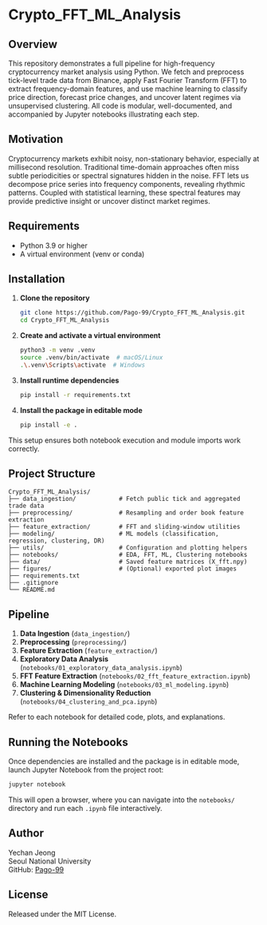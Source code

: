 # Crypto_FFT_ML_Analysis

## Overview

This repository demonstrates a full pipeline for high-frequency cryptocurrency market analysis using Python. We fetch and preprocess tick-level trade data from Binance, apply Fast Fourier Transform (FFT) to extract frequency-domain features, and use machine learning to classify price direction, forecast price changes, and uncover latent regimes via unsupervised clustering. All code is modular, well-documented, and accompanied by Jupyter notebooks illustrating each step.

## Motivation

Cryptocurrency markets exhibit noisy, non-stationary behavior, especially at millisecond resolution. Traditional time-domain approaches often miss subtle periodicities or spectral signatures hidden in the noise. FFT lets us decompose price series into frequency components, revealing rhythmic patterns. Coupled with statistical learning, these spectral features may provide predictive insight or uncover distinct market regimes.

## Requirements

- Python 3.9 or higher
- A virtual environment (venv or conda)

## Installation

1. **Clone the repository**
   ```bash
   git clone https://github.com/Pago-99/Crypto_FFT_ML_Analysis.git
   cd Crypto_FFT_ML_Analysis
   ```
2. **Create and activate a virtual environment**
   ```bash
   python3 -m venv .venv
   source .venv/bin/activate  # macOS/Linux
   .\.venv\Scripts\activate  # Windows
   ```
3. **Install runtime dependencies**
   ```bash
   pip install -r requirements.txt
   ```
4. **Install the package in editable mode**
   ```bash
   pip install -e .
   ```

This setup ensures both notebook execution and module imports work correctly.

## Project Structure

```
Crypto_FFT_ML_Analysis/
├── data_ingestion/            # Fetch public tick and aggregated trade data
├── preprocessing/             # Resampling and order book feature extraction
├── feature_extraction/        # FFT and sliding-window utilities
├── modeling/                  # ML models (classification, regression, clustering, DR)
├── utils/                     # Configuration and plotting helpers
├── notebooks/                 # EDA, FFT, ML, Clustering notebooks
├── data/                      # Saved feature matrices (X_fft.npy)
├── figures/                   # (Optional) exported plot images
├── requirements.txt
├── .gitignore
└── README.md
```

## Pipeline

1. **Data Ingestion** (`data_ingestion/`)
2. **Preprocessing** (`preprocessing/`)
3. **Feature Extraction** (`feature_extraction/`)
4. **Exploratory Data Analysis** (`notebooks/01_exploratory_data_analysis.ipynb`)
5. **FFT Feature Extraction** (`notebooks/02_fft_feature_extraction.ipynb`)
6. **Machine Learning Modeling** (`notebooks/03_ml_modeling.ipynb`)
7. **Clustering & Dimensionality Reduction** (`notebooks/04_clustering_and_pca.ipynb`)

Refer to each notebook for detailed code, plots, and explanations.

## Running the Notebooks

Once dependencies are installed and the package is in editable mode, launch Jupyter Notebook from the project root:
```bash
jupyter notebook
```
This will open a browser, where you can navigate into the `notebooks/` directory and run each `.ipynb` file interactively.

## Author

Yechan Jeong  
Seoul National University  
GitHub: [Pago-99](https://github.com/Pago-99)

## License

Released under the MIT License.
